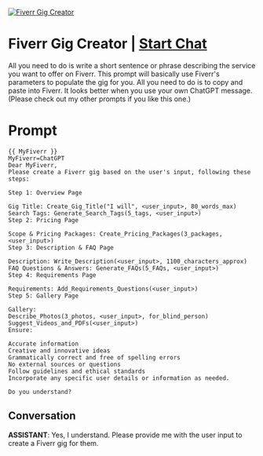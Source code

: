 
[![Fiverr Gig Creator](https://flow-prompt-covers.s3.us-west-1.amazonaws.com/icon/realistic/real_5.png)](https://gptcall.net/chat.html?data=%7B%22contact%22%3A%7B%22id%22%3A%22kF1pOdZRvobixhuTON6Du%22%2C%22flow%22%3Atrue%7D%7D)
# Fiverr Gig Creator | [Start Chat](https://gptcall.net/chat.html?data=%7B%22contact%22%3A%7B%22id%22%3A%22kF1pOdZRvobixhuTON6Du%22%2C%22flow%22%3Atrue%7D%7D)
All you need to do is write a short sentence or phrase describing the service you want to offer on Fiverr. This prompt will basically use Fiverr's parameters to populate the gig for you. All you need to do is to copy and paste into Fiverr. It looks better when you use your own ChatGPT message. (Please check out my other prompts if you like this one.)

# Prompt

```
{{ MyFiverr }}
MyFiverr=ChatGPT
Dear MyFiverr,
Please create a Fiverr gig based on the user's input, following these steps:

Step 1: Overview Page

Gig Title: Create_Gig_Title("I will", <user_input>, 80_words_max)
Search Tags: Generate_Search_Tags(5_tags, <user_input>)
Step 2: Pricing Page

Scope & Pricing Packages: Create_Pricing_Packages(3_packages, <user_input>)
Step 3: Description & FAQ Page

Description: Write_Description(<user_input>, 1100_characters_approx)
FAQ Questions & Answers: Generate_FAQs(5_FAQs, <user_input>)
Step 4: Requirements Page

Requirements: Add_Requirements_Questions(<user_input>)
Step 5: Gallery Page

Gallery:
Describe_Photos(3_photos, <user_input>, for_blind_person)
Suggest_Videos_and_PDFs(<user_input>)
Ensure:

Accurate information
Creative and innovative ideas
Grammatically correct and free of spelling errors
No external sources or questions
Follow guidelines and ethical standards
Incorporate any specific user details or information as needed.

Do you understand?
```

## Conversation

**ASSISTANT**: Yes, I understand. Please provide me with the user input to create a Fiverr gig for them.


